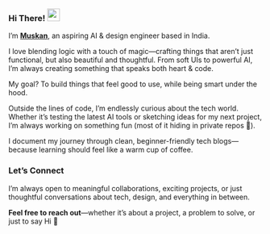 ### Hi There! <img src="https://emojis.slackmojis.com/emojis/images/1536351075/4594/blob-wave.gif" width="25"/>

I’m [**Muskan**](https://www.linkedin.com/in/bhmuxkan/), an aspiring AI & design engineer based in India.  

I love blending logic with a touch of magic—crafting things that aren’t just functional, but also beautiful and thoughtful. From soft UIs to powerful AI, I’m always creating something that speaks both heart & code.

My goal? To build things that feel good to use, while being smart under the hood.

Outside the lines of code, I’m endlessly curious about the tech world. Whether it’s testing the latest AI tools or sketching ideas for my next project, I’m always working on something fun (most of it hiding in private repos 👀).  

I document my journey through clean, beginner-friendly tech blogs—because learning should feel like a warm cup of coffee.

 ### Let’s Connect

I’m always open to meaningful collaborations, exciting projects, or just thoughtful conversations about tech, design, and everything in between.

**Feel free to reach out**—whether it’s about a project, a problem to solve, or just to say Hi 💌



